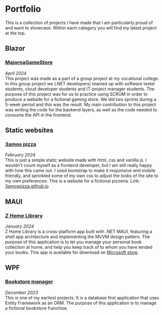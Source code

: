 # Portfolio
This is a collection of projects I have made that I am particularly proud of and want to showcase. Within each category you will find my latest project at the top.


## Blazor
### [MajornaGameStore](https://github.com/josephRashidMaalouf/MajornaGameStore)
<i>April 2024</i><br>
This project was made as a part of a group project at my vocational college. In this group project we (.NET developers) teamed up with software tester students, cloud developer students and IT-project manager students. The purpose of this project was for us to practice using SCRUM in order to produce a website for a fictional gaming store. We did two sprints during a 5-week period and this was the result. My main contribution to this project was writing the code for the backend layers, as well as the code needed to consume the API in the frontend.

## Static websites
### [3amos pizza](https://github.com/josephRashidMaalouf/3amospizza.github.io)
<i>February 2024</i><br>
This is just a simple static website made with html, css and vanilla js. I wouldn't count myself as a frontend developer, but I am still really happy with how this came out. I used bootstrap to make it responsive and mobile friendly, and sprinkled some of my own css to adjust the looks of the site to my own preferences. This is a website for a fictional pizzeria. 
Link: [3amospizza.github.io](https://josephrashidmaalouf.github.io/3amospizza.github.io/index.html)

## MAUI
### [Z Home Library](https://github.com/josephRashidMaalouf/ZHomeLibrary)
<i>January 2024</i><br>
Z Home Library is a cross-platform app built with .NET MAUI, featuring a shell app architecture and implementing the MVVM design pattern. The purpose of this application is to let you manage your personal book collection at home, and help you keep track of to whom you have lended your books. This app is available for download on [Microsoft store](https://www.microsoft.com/store/productId/9P2HBLR8DSHM?ocid=pdpshare).

## WPF
### [Bookstore manager](https://github.com/josephRashidMaalouf/BookstoreManager)
<i>December 2023</i><br>
This is one of my earliest projects. It is a database first application that uses Entity Framework as an ORM. The purpose of this application is to manage a fictional bookstore franchise. 

